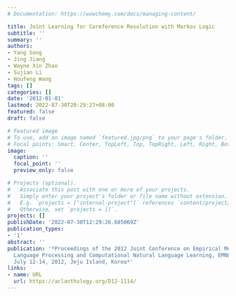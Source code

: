```yaml
---
# Documentation: https://wowchemy.com/docs/managing-content/

title: Joint Learning for Coreference Resolution with Markov Logic
subtitle: ''
summary: ''
authors:
- Yang Song
- Jing Jiang
- Wayne Xin Zhao
- Sujian Li
- Houfeng Wang
tags: []
categories: []
date: '2012-01-01'
lastmod: 2022-07-30T20:29:27+08:00
featured: false
draft: false

# Featured image
# To use, add an image named `featured.jpg/png` to your page's folder.
# Focal points: Smart, Center, TopLeft, Top, TopRight, Left, Right, BottomLeft, Bottom, BottomRight.
image:
  caption: ''
  focal_point: ''
  preview_only: false

# Projects (optional).
#   Associate this post with one or more of your projects.
#   Simply enter your project's folder or file name without extension.
#   E.g. `projects = ["internal-project"]` references `content/project/deep-learning/index.md`.
#   Otherwise, set `projects = []`.
projects: []
publishDate: '2022-07-30T12:29:26.685069Z'
publication_types:
- '1'
abstract: ''
publication: '*Proceedings of the 2012 Joint Conference on Empirical Methods in Natural
  Language Processing and Computational Natural Language Learning, EMNLP-CoNLL 2012,
  July 12-14, 2012, Jeju Island, Korea*'
links:
- name: URL
  url: https://aclanthology.org/D12-1114/
---
```

